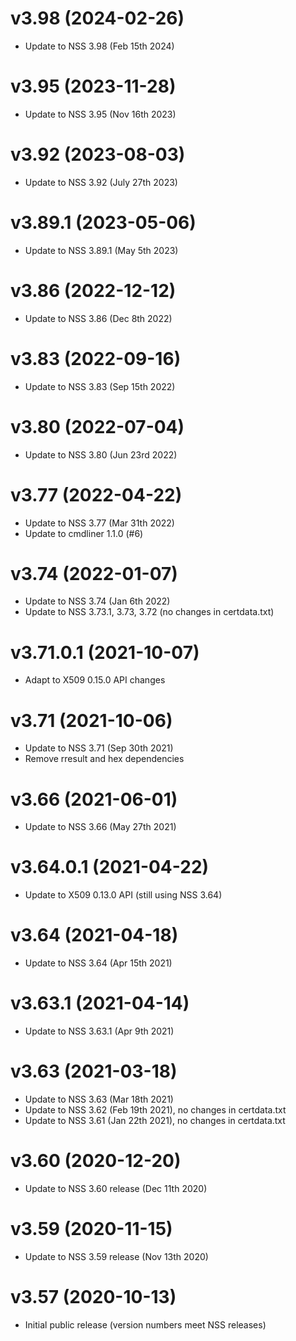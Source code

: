 # v3.98 (2024-02-26)

* Update to NSS 3.98 (Feb 15th 2024)

# v3.95 (2023-11-28)

* Update to NSS 3.95 (Nov 16th 2023)

# v3.92 (2023-08-03)

* Update to NSS 3.92 (July 27th 2023)

# v3.89.1 (2023-05-06)

* Update to NSS 3.89.1 (May 5th 2023)

# v3.86 (2022-12-12)

* Update to NSS 3.86 (Dec 8th 2022)

# v3.83 (2022-09-16)

* Update to NSS 3.83 (Sep 15th 2022)

# v3.80 (2022-07-04)

* Update to NSS 3.80 (Jun 23rd 2022)

# v3.77 (2022-04-22)

* Update to NSS 3.77 (Mar 31th 2022)
* Update to cmdliner 1.1.0 (#6)

# v3.74 (2022-01-07)

* Update to NSS 3.74 (Jan 6th 2022)
* Update to NSS 3.73.1, 3.73, 3.72 (no changes in certdata.txt)

# v3.71.0.1 (2021-10-07)

* Adapt to X509 0.15.0 API changes

# v3.71 (2021-10-06)

* Update to NSS 3.71 (Sep 30th 2021)
* Remove rresult and hex dependencies

# v3.66 (2021-06-01)

* Update to NSS 3.66 (May 27th 2021)

# v3.64.0.1 (2021-04-22)

* Update to X509 0.13.0 API (still using NSS 3.64)

# v3.64 (2021-04-18)

* Update to NSS 3.64 (Apr 15th 2021)

# v3.63.1 (2021-04-14)

* Update to NSS 3.63.1 (Apr 9th 2021)

# v3.63 (2021-03-18)

* Update to NSS 3.63 (Mar 18th 2021)
* Update to NSS 3.62 (Feb 19th 2021), no changes in certdata.txt
* Update to NSS 3.61 (Jan 22th 2021), no changes in certdata.txt

# v3.60 (2020-12-20)

* Update to NSS 3.60 release (Dec 11th 2020)

# v3.59 (2020-11-15)

* Update to NSS 3.59 release (Nov 13th 2020)

# v3.57 (2020-10-13)

* Initial public release (version numbers meet NSS releases)
